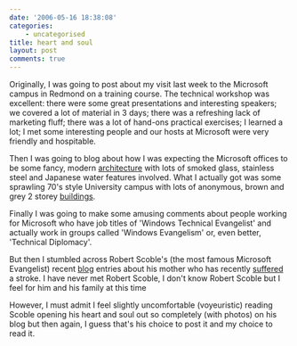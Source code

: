 ```yaml
---
date: '2006-05-16 18:38:08'
categories:
    - uncategorised
title: heart and soul
layout: post
comments: true
---
```


Originally, I was going to post about my visit last week to the
Microsoft campus in Redmond on a training course. The technical workshop
was excellent: there were some great presentations and interesting
speakers; we covered a lot of material in 3 days; there was a refreshing
lack of marketing fluff; there was a lot of hand-ons practical
exercises; I learned a lot; I met some interesting people and our hosts
at Microsoft were very friendly and hospitable.

Then I was going to blog about how I was expecting the Microsoft offices
to be some fancy, modern
[architecture](http://www.flickr.com/photos/70276096@N00/148724126/in/photostream/)
with lots of smoked glass, stainless steel and Japanese water features
involved. What I actually got was some sprawling 70's style University
campus with lots of anonymous, brown and grey 2 storey
[buildings](http://home.wangjianshuo.com/photo/microsoft.campus/slides/seattle-building26-under.trees.htm).

Finally I was going to make some amusing comments about people working
for Microsoft who have job titles of 'Windows Technical Evangelist' and
actually work in groups called 'Windows Evangelism' or, even better,
'Technical Diplomacy'.

But then I stumbled across Robert Scoble's (the most famous Microsoft
Evangelist) recent [blog](http://scobleizer.wordpress.com/) entries
about his mother who has recently
[suffered](http://scobleizer.wordpress.com/2006/05/10/bad-news-gets-worse/)
a stroke. I have never met Robert Scoble, I don't know Robert Scoble but
I feel for him and his family at this time

However, I must admit I feel slightly uncomfortable (voyeuristic)
reading Scoble opening his heart and soul out so completely (with
photos) on his blog but then again, I guess that's his choice to post it
and my choice to read it.
